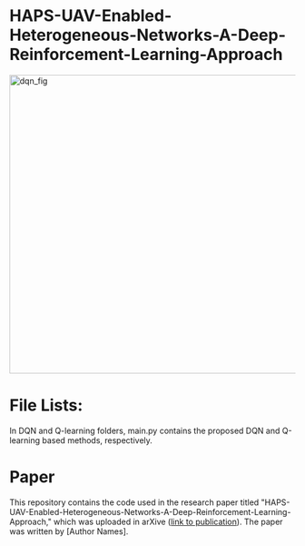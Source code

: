# HAPS-UAV-Enabled-Heterogeneous-Networks-A-Deep-Reinforcement-Learning-Approach

<img width="525" alt="dqn_fig" src="https://user-images.githubusercontent.com/67924193/228367557-d658562f-c98a-4c12-bfa2-7627d07b4a65.png">

# File Lists:
In DQN and Q-learning folders, main.py contains the proposed DQN and Q-learning based methods, respectively.

# Paper

This repository contains the code used in the research paper titled "HAPS-UAV-Enabled-Heterogeneous-Networks-A-Deep-Reinforcement-Learning-Approach," which was uploaded in arXive ([link to publication](https://arxiv.org/abs/2303.12883)). The paper was written by [Author Names].




